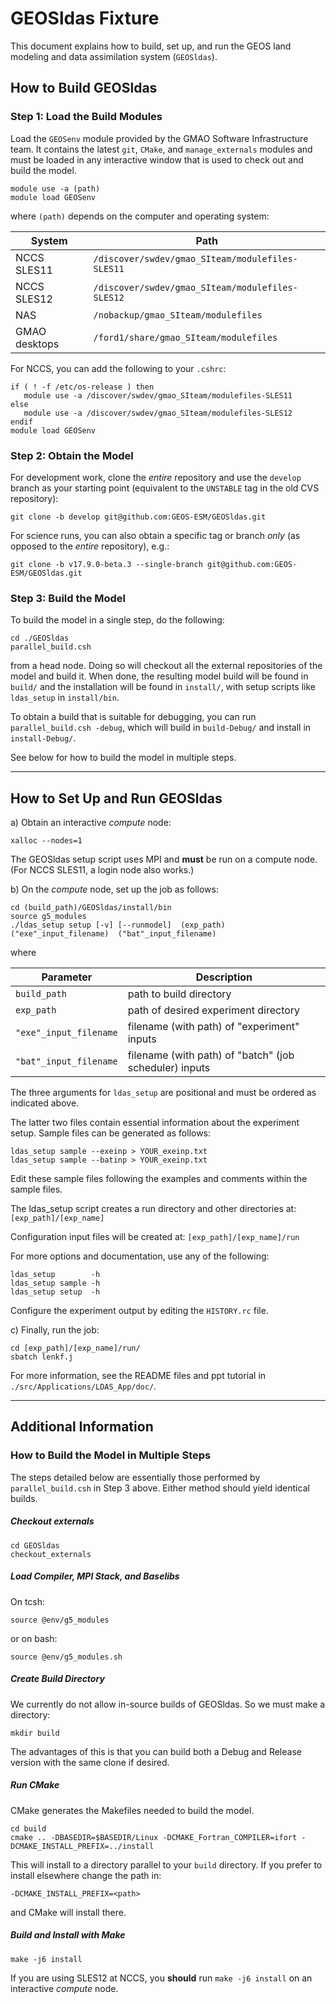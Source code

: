 # GEOSldas Fixture

This document explains how to build, set up, and run the GEOS land modeling and data assimilation system (`GEOSldas`).

## How to Build GEOSldas

### Step 1: Load the Build Modules  

Load the `GEOSenv` module provided by the GMAO Software Infrastructure team.  It contains the latest `git`, `CMake`, and `manage_externals` modules and must be loaded in any interactive window that is used to check out and build the model.

```
module use -a (path)
module load GEOSenv
```

where `(path)` depends on the computer and operating system: 

| System        | Path                                              |
| ------------- |---------------------------------------------------|
| NCCS SLES11   | `/discover/swdev/gmao_SIteam/modulefiles-SLES11`  |
| NCCS SLES12   | `/discover/swdev/gmao_SIteam/modulefiles-SLES12`  |
| NAS           | `/nobackup/gmao_SIteam/modulefiles`               |
| GMAO desktops | `/ford1/share/gmao_SIteam/modulefiles`            |


For NCCS, you can add the following to your `.cshrc`:
```
if ( ! -f /etc/os-release ) then
   module use -a /discover/swdev/gmao_SIteam/modulefiles-SLES11
else
   module use -a /discover/swdev/gmao_SIteam/modulefiles-SLES12
endif
module load GEOSenv
```


### Step 2: Obtain the Model

For development work, clone the _entire_ repository and use the `develop` branch as your starting point (equivalent to the `UNSTABLE` tag in the old CVS repository):
```
git clone -b develop git@github.com:GEOS-ESM/GEOSldas.git
```
For science runs, you can also obtain a specific tag or branch _only_ (as opposed to the _entire_ repository), e.g.: 
```
git clone -b v17.9.0-beta.3 --single-branch git@github.com:GEOS-ESM/GEOSldas.git
```


### Step 3: Build the Model

To build the model in a single step, do the following:
```
cd ./GEOSldas
parallel_build.csh
``` 
from a head node. Doing so will checkout all the external repositories of the model and build it. When done, the resulting model build will be found in `build/` and the installation will be found in `install/`, with setup scripts like `ldas_setup` in `install/bin`. 

To obtain a build that is suitable for debugging, you can run `parallel_build.csh -debug`, which will build in `build-Debug/` and install in `install-Debug/`.

See below for how to build the model in multiple steps.

---

## How to Set Up and Run GEOSldas

a) Obtain an interactive _compute_ node:

```
xalloc --nodes=1
```

The GEOSldas setup script uses MPI and **must** be run on a compute node.  (For NCCS SLES11, a login node also works.)


b) On the _compute_ node, set up the job as follows:

```
cd (build_path)/GEOSldas/install/bin
source g5_modules
./ldas_setup setup [-v] [--runmodel]  (exp_path)  ("exe"_input_filename)  ("bat"_input_filename)
```  

where

| Parameter              | Description                                              |
| -----------------------|----------------------------------------------------------|
| `build_path`           | path to build directory                                  |
| `exp_path`             | path of desired experiment directory                     |
| `"exe"_input_filename` | filename (with path) of "experiment" inputs              |
| `"bat"_input_filename` | filename (with path) of "batch" (job scheduler) inputs   |

The three arguments for `ldas_setup` are positional and must be ordered as indicated above.

The latter two files contain essential information about the experiment setup. 
Sample files can be generated as follows:
```        
ldas_setup sample --exeinp > YOUR_exeinp.txt
ldas_setup sample --batinp > YOUR_exeinp.txt
```

Edit these sample files following the examples and comments within the sample files.  

The ldas_setup script creates a run directory and other directories at:
`[exp_path]/[exp_name]`

Configuration input files will be created at:
`[exp_path]/[exp_name]/run`

For more options and documentation, use any of the following:
```
ldas_setup        -h
ldas_setup sample -h
ldas_setup setup  -h
```

Configure the experiment output by editing the ```HISTORY.rc``` file.

c) Finally, run the job:
```
cd [exp_path]/[exp_name]/run/
sbatch lenkf.j
```

For more information, see the README files and ppt tutorial in `./src/Applications/LDAS_App/doc/`.

-----------------------------------------------------------------------------------

## Additional Information

### How to Build the Model in Multiple Steps

The steps detailed below are essentially those performed by `parallel_build.csh` in Step 3 above. Either method should yield identical builds.

##### Checkout externals
```
cd GEOSldas
checkout_externals
```

##### Load Compiler, MPI Stack, and Baselibs
On tcsh:
```
source @env/g5_modules
```
or on bash:
```
source @env/g5_modules.sh
```

##### Create Build Directory
We currently do not allow in-source builds of GEOSldas. So we must make a directory:
```
mkdir build
```
The advantages of this is that you can build both a Debug and Release version with the same clone if desired.

##### Run CMake
CMake generates the Makefiles needed to build the model.
```
cd build
cmake .. -DBASEDIR=$BASEDIR/Linux -DCMAKE_Fortran_COMPILER=ifort -DCMAKE_INSTALL_PREFIX=../install
```
This will install to a directory parallel to your `build` directory. If you prefer to install elsewhere change the path in:
```
-DCMAKE_INSTALL_PREFIX=<path>
```
and CMake will install there.

##### Build and Install with Make
```
make -j6 install
```
If you are using SLES12 at NCCS, you **should** run `make -j6 install` on an interactive _compute_ node.  

